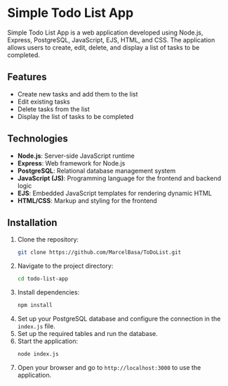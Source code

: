 # Simple Todo List App

Simple Todo List App is a web application developed using Node.js, Express, PostgreSQL, JavaScript, EJS, HTML, and CSS. The application allows users to create, edit, delete, and display a list of tasks to be completed.

## Features
- Create new tasks and add them to the list
- Edit existing tasks
- Delete tasks from the list
- Display the list of tasks to be completed

## Technologies
- **Node.js**: Server-side JavaScript runtime
- **Express**: Web framework for Node.js
- **PostgreSQL**: Relational database management system
- **JavaScript (JS)**: Programming language for the frontend and backend logic
- **EJS**: Embedded JavaScript templates for rendering dynamic HTML
- **HTML/CSS**: Markup and styling for the frontend

## Installation
1. Clone the repository:
    ```sh
    git clone https://github.com/MarcelBasa/ToDoList.git
    ```
2. Navigate to the project directory:
    ```sh
    cd todo-list-app
    ```
3. Install dependencies:
    ```sh
    npm install
    ```
4. Set up your PostgreSQL database and configure the connection in the `index.js` file.
5. Set up the required tables and run the database.
6. Start the application:
    ```sh
    node index.js
    ```
7. Open your browser and go to `http://localhost:3000` to use the application.
